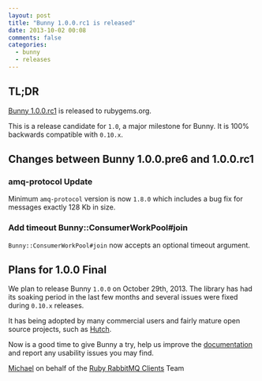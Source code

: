 ```yaml
---
layout: post
title: "Bunny 1.0.0.rc1 is released"
date: 2013-10-02 00:08
comments: false
categories:
  - bunny
  - releases
---
```


## TL;DR

[Bunny 1.0.0.rc1](https://rubygems.org/gems/bunny/versions/1.0.0.rc1) is released to rubygems.org.

This is a release candidate for `1.0`, a major milestone for Bunny. It is 100% backwards
compatible with `0.10.x`.


## Changes between Bunny 1.0.0.pre6 and 1.0.0.rc1

### amq-protocol Update

Minimum `amq-protocol` version is now `1.8.0` which includes
a bug fix for messages exactly 128 Kb in size.


### Add timeout Bunny::ConsumerWorkPool#join

`Bunny::ConsumerWorkPool#join` now accepts an optional
timeout argument.


## Plans for 1.0.0 Final

We plan to release Bunny `1.0.0` on October 29th, 2013. The library
has had its soaking period in the last few months and several issues
were fixed during `0.10.x` releases.

It has being adopted by many commercial users and fairly mature open source projects, such as [Hutch](http://rabbitmq.1065348.n5.nabble.com/Hutch-Inter-service-communication-with-Ruby-and-RabbitMQ-td29471.html).

Now is a good time to give Bunny a try, help us improve the [documentation](http://rubybunny.info)
and report any usability issues you may find.


[Michael](http://twitter.com/michaelklishin) on behalf of the [Ruby RabbitMQ Clients](http://github.com/ruby-amqp) Team

